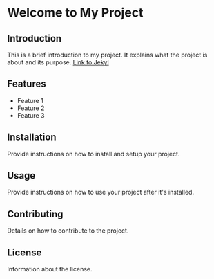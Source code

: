 # Welcome to My Project

## Introduction

This is a brief introduction to my project. It explains what the project is about and its purpose.
[Link to Jekyl](https://jekyllrb.com/docs/front-matter/)
## Features

- Feature 1
- Feature 2
- Feature 3

## Installation

Provide instructions on how to install and setup your project.

## Usage

Provide instructions on how to use your project after it's installed.

## Contributing

Details on how to contribute to the project.

## License

Information about the license.

